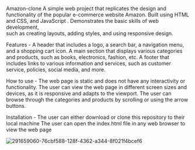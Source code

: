 Amazon-clone
A simple web project that replicates the design and functionality of the popular e-commerce website Amazon. Built using HTML and CSS, and JavaScript . Demonstrates the basic skills of web development,  
such as creating layouts, adding styles, and using responsive design.

Features - 
A header that includes a logo, a search bar, a navigation menu, and a shopping cart icon. A main section that displays various categories and products, such as books, electronics, fashion, etc. A footer that includes links to various information and services, such as customer service, policies, social media, and more.

How to use - 
The web page is static and does not have any interactivity or functionality. The user can view the web page in different screen sizes and devices, as it is responsive and adapts to the viewport. The user can browse through the categories and products by scrolling or using the arrow buttons.

Installation - 
The user can either download or clone this repository to their local machine The user can open the index.html file in any web browser to view the web page

![291659060-76cbf588-128f-4362-a344-8f021f4bcef6](https://github.com/ansh7808/Amazon-clone/assets/173156806/9400c31a-4328-4d99-a238-4d47fbdb584e)
